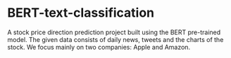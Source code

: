 # BERT-text-classification
A stock price direction prediction project built using the BERT pre-trained model. The given data consists of daily news, tweets and the charts of the stock. We focus mainly on two companies: Apple and Amazon. 
